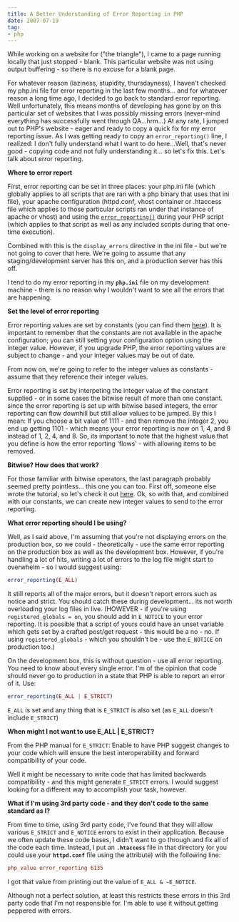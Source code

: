 ```yaml
---
title: A Better Understanding of Error Reporting in PHP
date: 2007-07-19
tag:
- php
---
```

While working on a website for ("the triangle"), I came to a page running locally that just stopped - blank.  This particular website was not using output buffering - so there is no excuse for a blank page.  

<!--more-->

For whatever reason (laziness, stupidity, thursdayness), I haven't checked my php.ini file for error reporting in the last few months... and for whatever reason a long time ago, I decided to go back to standard error reporting.  Well unfortunately, this means months of developing has gone by on this particular set of websites that I was possibly missing errors (never-mind everything has successfully went through QA...hrm...)  At any rate, I jumped out to PHP's website - eager and ready to copy a quick fix for my error reporting issue.  As I was getting ready to copy an `error_reporting()` line, I realized: I don't fully understand what I want to do here...Well, that's never good - copying code and not fully understanding it... so let's fix this.  Let's talk about error reporting.

**Where to error report**

First, error reporting can be set in three places: your php.ini file (which globally applies to all scripts that are ran with a php binary that uses that ini file), your apache configuration (httpd.conf, vhost container or .htaccess file which applies to those particular scripts ran under that instance of apache or vhost) and using the [`error_reporting()`](http://php.net/error_reporting) during your PHP script (which applies to that script as well as any included scripts during that one-time execution).

Combined with this is the `display_errors` directive in the ini file - but we're not going to cover that here.  We're going to assume that any staging/development server has this on, and a production server has this off.

I tend to do my error reporting in my **`php.ini`** file on my development machine - there is no reason why I wouldn't want to see all the errors that are happening.

**Set the level of error reporting**

Error reporting values are set by constants (you can find them [here](http://us2.php.net/manual/en/ref.errorfunc.php#errorfunc.constants)).  It is important to remember that the constants are not available in the apache configuration; you can still setting your configuration option using the integer value. However, if you upgrade PHP, the error reporting values are subject to change - and your integer values may be out of date.

From now on, we're going to refer to the integer values as constants - assume that they reference their integer values.

Error reporting is set by interpeting the integer value of the constant supplied - or in some cases the bitwise result of more than one constant.  since the error reporting is set up with bitwise based integers, the error reporting can flow downhill but still allow values to be jumped.  By this I mean: If you choose a bit value of 1111 - and then remove the integer 2, you end up getting 1101 - which means your error reporting is now on 1, 4, and 8 instead of 1, 2, 4, and 8.  So, its important to note that the highest value that you define is how the error reporting 'flows' - with allowing items to be removed.

**Bitwise?  How does that work?**

For those familiar with bitwise operators, the last paragraph probably seemed pretty pointless... this one you can too.  First off, someone else wrote the tutorial, so let's check it out [here](http://www.litfuel.net/tutorials/bitwise.htm).  Ok, so with that, and combined with our constants, we can create new integer values to send to the error reporting.

**What error reporting should I be using?**

Well, as I said above, I'm assuming that you're not displaying errors on the production box, so we could - theoretically - use the same error reporting on the production box as well as the development box.  However, if you're handling a lot of hits, writing a lot of errors to the log file might start to overwhelm - so I would suggest using:

```php
error_reporting(E_ALL)
```

It still reports all of the major errors, but it doesn't report errors such as notice and strict.  You should catch these during development... its not worth overloading your log files in live.  (HOWEVER - if you're using `registered_globals = on`, you should add in `E_NOTICE` to your error reporting.  It is possible that a script of yours could have an unset variable which gets set by a crafted post/get request - this would be a no - no.  If using `registered_globals` - which you shouldn't be - use the `E_NOTICE` on production too.)

On the development box, this is without question - use all error reporting.  You need to know about every single error.  I'm of the opinion that code should never go to production in a state that PHP is able to report an error of it.  Use:

```php
error_reporting(E_ALL | E_STRICT)
```

`E_ALL` is set and any thing that is `E_STRICT` is also set (as `E_ALL` doesn't include `E_STRICT`)

**When might I not want to use E_ALL \| E_STRICT?**

From the PHP manual for `E_STRICT`: Enable to have PHP suggest changes to your code which will ensure the best interoperability and forward compatibility of your code.

Well it might be necessary to write code that has limited backwards compatibility - and this might generate `E_STRICT` errors.  I would suggest looking for a different way to accomplish your task, however.

**What if I'm using 3rd party code - and they don't code to the same standard as I?**

From time to time, using 3rd party code, I've found that they will allow various `E_STRICT` and `E_NOTICE` errors to exist in their application.  Because we often update these code bases, I didn't want to go through and fix all of the code each time.  Instead, I put an **`.htaccess`** file in that directory (or you could use your **`httpd.conf`** file using the  attribute) with the following line:

```ini
php_value error_reporting 6135
```
    
I got that value from printing out the value of `E_ALL & ~E_NOTICE`.

Although not a perfect solution, at least this restricts these errors in this 3rd party code that I'm not responsible for.  I'm able to use it without getting peppered with errors.
